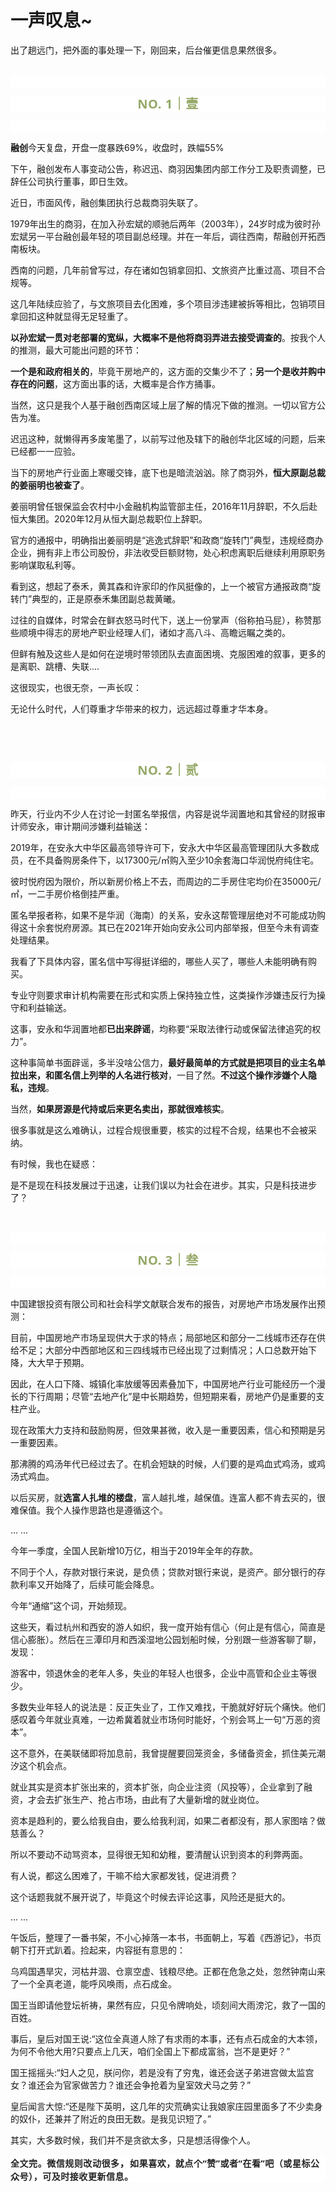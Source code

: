 # 一声叹息~

<p style="visibility: visible;">出了趟远门，把外面的事处理一下，刚回来，后台催更信息果然很多。<br style="visibility: visible;"><br style="visibility: visible;"></p><p style="outline: 0px;max-width: 100%;color: rgba(0, 0, 0, 0.9);font-family: system-ui, -apple-system, BlinkMacSystemFont, &quot;Helvetica Neue&quot;, &quot;PingFang SC&quot;, &quot;Hiragino Sans GB&quot;, &quot;Microsoft YaHei UI&quot;, &quot;Microsoft YaHei&quot;, Arial, sans-serif;letter-spacing: 0.544px;white-space: normal;background-color: rgb(255, 255, 255);visibility: visible;box-sizing: border-box !important;overflow-wrap: break-word !important;"><br style="outline: 0px;max-width: 100%;visibility: visible;box-sizing: border-box !important;overflow-wrap: break-word !important;"></p><p style="outline: 0px;max-width: 100%;letter-spacing: 0.544px;white-space: normal;color: rgb(34, 34, 34);font-family: -apple-system-font, system-ui, &quot;Helvetica Neue&quot;, &quot;PingFang SC&quot;, &quot;Hiragino Sans GB&quot;, &quot;Microsoft YaHei UI&quot;, &quot;Microsoft YaHei&quot;, Arial, sans-serif;background-color: rgb(255, 255, 255);text-align: center;visibility: visible;box-sizing: border-box !important;overflow-wrap: break-word !important;"><span style="outline: 0px;max-width: 100%;font-weight: bold;line-height: 25px;color: rgb(149, 169, 103);font-size: 20px;visibility: visible;box-sizing: border-box !important;overflow-wrap: break-word !important;">NO. 1｜壹</span></p><p style="outline: 0px;max-width: 100%;letter-spacing: 0.544px;white-space: normal;color: rgb(34, 34, 34);font-family: -apple-system-font, system-ui, &quot;Helvetica Neue&quot;, &quot;PingFang SC&quot;, &quot;Hiragino Sans GB&quot;, &quot;Microsoft YaHei UI&quot;, &quot;Microsoft YaHei&quot;, Arial, sans-serif;background-color: rgb(255, 255, 255);text-align: center;visibility: visible;box-sizing: border-box !important;overflow-wrap: break-word !important;"><br style="outline: 0px;max-width: 100%;visibility: visible;box-sizing: border-box !important;overflow-wrap: break-word !important;"></p><p style="visibility: visible;"><strong style="visibility: visible;">融创</strong>今天复盘，开盘一度暴跌69%，收盘时，跌幅55%<br style="visibility: visible;"></p><p style="visibility: visible;">下午，融创发布人事变动公告，称迟迅、商羽因集团内部工作分工及职责调整，已辞任公司执行董事，即日生效。<br style="visibility: visible;"></p><p style="visibility: visible;">近日，市面风传，融创集团执行总裁商羽失联了。<br style="visibility: visible;"></p><p style="visibility: visible;">1979年出生的商羽，在加入孙宏斌的顺驰后两年（2003年），24岁时成为彼时孙宏斌另一平台融创最年轻的项目副总经理。并在一年后，调往西南，帮融创开拓西南板块。</p><p style="visibility: visible;">西南的问题，几年前曾写过，存在诸如包销拿回扣、文旅资产比重过高、项目不合规等。</p><p style="visibility: visible;">这几年陆续应验了，与文旅项目去化困难，多个项目涉违建被拆等相比，包销项目拿回扣这种就显得无足轻重了。<br style="visibility: visible;"></p><p style="visibility: visible;"><strong style="visibility: visible;">以孙宏斌一贯对老部署的宽纵，大概率不是他将商羽弄进去接受调查的</strong>。按我个人的推测，最大可能出问题的环节：</p><p style="visibility: visible;"><strong style="visibility: visible;">一个是和政府相关的</strong>，毕竟干房地产的，这方面的交集少不了；<strong style="visibility: visible;">另一个是收并购中存在的问题</strong>，这方面出事的话，大概率是合作方捅事。</p><p style="visibility: visible;">当然，这只是我个人基于融创西南区域上层了解的情况下做的推测。一切以官方公告为准。<br style="visibility: visible;"></p><p style="visibility: visible;">迟迅这种，就懒得再多废笔墨了，以前写过他及辖下的融创华北区域的问题，后来已经都一一应验。<br style="visibility: visible;"></p><p style="visibility: visible;">当下的房地产行业面上寒暖交锋，底下也是暗流汹汹。除了商羽外，<strong style="visibility: visible;">恒大原副总裁的姜丽明也被查了</strong>。<br style="visibility: visible;"></p><p style="visibility: visible;">姜丽明曾任银保监会农村中小金融机构监管部主任，2016年11月辞职，不久后赴恒大集团。2020年12月从恒大副总裁职位上辞职。<br style="visibility: visible;"></p><p>官方的通报中，明确指出姜丽明是“逃逸式辞职”和政商“旋转门”典型，违规经商办企业，拥有非上市公司股份，非法收受巨额财物，处心积虑离职后继续利用原职务影响谋取私利等。<br></p><p>看到这，想起了泰禾，黄其森和许家印的作风挺像的，上一个被官方通报政商“旋转门”典型的，正是原泰禾集团副总裁黄曦。</p><p>过往的自媒体，时常会在鲜衣怒马时代下，送上一份掌声（俗称拍马屁），称赞那些顺境中得志的房地产职业经理人们，诸如才高八斗、高瞻远瞩之类的。</p><p>但鲜有触及这些人是如何在逆境时带领团队去直面困境、克服困难的叙事，更多的是离职、跳槽、失联....<br></p><p>这很现实，也很无奈，一声长叹：</p><p>无论什么时代，人们尊重才华带来的权力，远远超过尊重才华本身。</p><p><br></p><p><br></p><p style="outline: 0px;max-width: 100%;letter-spacing: 0.544px;white-space: normal;color: rgb(34, 34, 34);font-family: -apple-system-font, system-ui, &quot;Helvetica Neue&quot;, &quot;PingFang SC&quot;, &quot;Hiragino Sans GB&quot;, &quot;Microsoft YaHei UI&quot;, &quot;Microsoft YaHei&quot;, Arial, sans-serif;background-color: rgb(255, 255, 255);text-align: center;visibility: visible;box-sizing: border-box !important;overflow-wrap: break-word !important;"><span style="outline: 0px;max-width: 100%;font-weight: bold;line-height: 25px;color: rgb(149, 169, 103);font-size: 20px;visibility: visible;box-sizing: border-box !important;overflow-wrap: break-word !important;">NO. 2｜贰</span></p><p style="outline: 0px;max-width: 100%;letter-spacing: 0.544px;white-space: normal;color: rgb(34, 34, 34);font-family: -apple-system-font, system-ui, &quot;Helvetica Neue&quot;, &quot;PingFang SC&quot;, &quot;Hiragino Sans GB&quot;, &quot;Microsoft YaHei UI&quot;, &quot;Microsoft YaHei&quot;, Arial, sans-serif;background-color: rgb(255, 255, 255);text-align: center;visibility: visible;box-sizing: border-box !important;overflow-wrap: break-word !important;"><br style="outline: 0px;max-width: 100%;visibility: visible;box-sizing: border-box !important;overflow-wrap: break-word !important;"></p><p>昨天，行业内不少人在讨论一封匿名举报信，内容是说华润置地和其曾经的财报审计师安永，审计期间涉嫌利益输送：<br></p><p>2019年，在安永大中华区最高领导许可下，安永大中华区最高管理团队大多数成员，在不具备购房条件下，以17300元/㎡购入至少10余套海口华润悦府纯住宅。<br></p><p>彼时悦府因为限价，所以新房价格上不去，而周边的二手房住宅均价在35000元/㎡，一二手房价格倒挂严重。<br></p><p>匿名举报者称，如果不是华润（海南）的关系，安永这帮管理层绝对不可能成功购得这十余套悦府房源。其已在2021年开始向安永公司内部举报，但至今未有调查处理结果。<br></p><p>我看了下具体内容，匿名信中写得挺详细的，哪些人买了，哪些人未能明确有购买。<br></p><p>专业守则要求审计机构需要在形式和实质上保持独立性，这类操作涉嫌违反行为操守和利益输送。</p><p>这事，安永和华润置地都<strong>已出来辟谣</strong>，均称要“采取法律行动或保留法律追究的权力”。<br></p><p>这种事简单书面辟谣，多半没啥公信力，<strong>最好最简单的方式就是把项目的业主名单拉出来，和匿名信上列举的人名进行核对</strong>，一目了然。<strong>不过这个操作涉嫌个人隐私，违规</strong>。<br></p><p>当然，<strong>如果</strong><strong>房源是代持或后来更名卖出，那就很难核实</strong>。<br></p><p>很多事就是这么难确认，过程合规很重要，核实的过程不合规，结果也不会被采纳。</p><p>有时候，我也在疑惑：</p><p>是不是现在科技发展过于迅速，让我们误以为社会在进步。其实，只是科技进步了？</p><p><br></p><p style="outline: 0px;max-width: 100%;color: rgba(0, 0, 0, 0.9);font-family: system-ui, -apple-system, BlinkMacSystemFont, &quot;Helvetica Neue&quot;, &quot;PingFang SC&quot;, &quot;Hiragino Sans GB&quot;, &quot;Microsoft YaHei UI&quot;, &quot;Microsoft YaHei&quot;, Arial, sans-serif;letter-spacing: 0.544px;white-space: normal;background-color: rgb(255, 255, 255);visibility: visible;box-sizing: border-box !important;overflow-wrap: break-word !important;"><br style="outline: 0px;max-width: 100%;visibility: visible;box-sizing: border-box !important;overflow-wrap: break-word !important;"></p><p style="outline: 0px;max-width: 100%;letter-spacing: 0.544px;white-space: normal;color: rgb(34, 34, 34);font-family: -apple-system-font, system-ui, &quot;Helvetica Neue&quot;, &quot;PingFang SC&quot;, &quot;Hiragino Sans GB&quot;, &quot;Microsoft YaHei UI&quot;, &quot;Microsoft YaHei&quot;, Arial, sans-serif;background-color: rgb(255, 255, 255);text-align: center;visibility: visible;box-sizing: border-box !important;overflow-wrap: break-word !important;"><span style="outline: 0px;max-width: 100%;font-weight: bold;line-height: 25px;color: rgb(149, 169, 103);font-size: 20px;visibility: visible;box-sizing: border-box !important;overflow-wrap: break-word !important;">NO. 3｜叁</span></p><p style="outline: 0px;max-width: 100%;letter-spacing: 0.544px;white-space: normal;color: rgb(34, 34, 34);font-family: -apple-system-font, system-ui, &quot;Helvetica Neue&quot;, &quot;PingFang SC&quot;, &quot;Hiragino Sans GB&quot;, &quot;Microsoft YaHei UI&quot;, &quot;Microsoft YaHei&quot;, Arial, sans-serif;background-color: rgb(255, 255, 255);text-align: center;visibility: visible;box-sizing: border-box !important;overflow-wrap: break-word !important;"><br style="outline: 0px;max-width: 100%;visibility: visible;box-sizing: border-box !important;overflow-wrap: break-word !important;"></p><p>中国建银投资有限公司和社会科学文献联合发布的报告，对房地产市场发展作出预测：<br></p><p>目前，中国房地产市场呈现供大于求的特点；局部地区和部分一二线城市还存在供给不足；大部分中西部地区和三四线城市已经出现了过剩情况；人口总数开始下降，大大早于预期。<br></p><p>因此，在人口下降、城镇化率放缓等因素叠加下，中国房地产行业可能经历一个漫长的下行周期；尽管“去地产化”是中长期趋势，但短期来看，房地产仍是重要的支柱产业。</p><p>现在政策大力支持和鼓励购房，但效果甚微，收入是一重要因素，信心和预期是另一重要因素。<br></p><p>那沸腾的鸡汤年代已经过去了。在机会短缺的时候，人们要的是鸡血式鸡汤，或鸡汤式鸡血。</p><p>以后买房，就<strong>选富人扎堆的楼盘</strong>，富人越扎堆，越保值。连富人都不肯去买的，很难保值。我个人操作思路也是遵循这个。</p><p>... ...<br></p><p>今年一季度，全国人民新增10万亿，相当于2019年全年的存款。</p><p style="white-space: normal;">不同于个人，存款对银行来说，是负债；贷款对银行来说，是资产。部分银行的存款利率又开始降了，后续可能会降息。</p><p>今年“通缩”这个词，开始频现。</p><p>这些天，看过杭州和西安的游人如织，我一度开始有信心（何止是有信心，简直是信心膨胀）。然后在三潭印月和西溪湿地公园划船时候，分别跟一些游客聊了聊，发现：</p><p>游客中，领退休金的老年人多，失业的年轻人也很多，企业中高管和企业主等很少。</p><p>多数失业年轻人的说法是：反正失业了，工作又难找，干脆就好好玩个痛快。他们感叹着今年就业真难，一边希冀着就业市场何时能好，个别会骂上一句“万恶的资本”。</p><p>这不意外，在美联储即将加息前，我曾提醒要回笼资金，多储备资金，抓住美元潮汐这个机会点。</p><p>就业其实是资本扩张出来的，资本扩张，向企业注资（风投等），企业拿到了融资，才会去扩张生产、抢占市场，由此有了大量新增的就业岗位。<br></p><p>资本是趋利的，要么给我自由，要么给我利润，如果二者都没有，那人家图啥？做慈善么？</p><p>所以不要动不动骂资本，显得很无知和幼稚，要清醒认识到资本的利弊两面。</p><p>有人说，都这么困难了，干嘛不给大家都发钱，促进消费？<br></p><p>这个话题我就不展开说了，毕竟这个时候去评论这事，风险还是挺大的。</p><p>... ...<br></p><p>午饭后，整理了一番书架，不小心掉落一本书，书面朝上，写着《西游记》，书页朝下打开式趴着。捡起来，内容挺有意思的：</p><p>乌鸡国遇旱灾，河枯井涸、仓禀空虚、钱粮尽绝。正都在危急之处，忽然钟南山来了一个全真老道，能呼风唤雨，点石成金。</p><p>国王当即请他登坛祈祷，果然有应，只见令牌响处，顷刻间大雨滂沱，救了一国的百姓。</p><p>事后，皇后对国王说:“这位全真道人除了有求雨的本事，还有点石成金的大本领，为何不令他大用?只要点上几天，咱们全国上下都成富翁，岂不是更好？”</p><p>国王摇摇头:“妇人之见，朕问你，若是没有了穷鬼，谁还会送子弟进宫做太监宫女？谁还会为官家做苦力？谁还会争抢着为皇室效犬马之劳？”</p><p>皇后闻言大惊:“还是陛下英明，这几年的灾荒确实让我娘家庄园里面多了不少卖身的奴仆，还兼并了附近的良田无数。是我见识短了。”</p><p>其实，大多数时候，我们并不是贪欲太多，只是想活得像个人。</p><p style="outline: 0px; max-width: 100%; color: rgba(0, 0, 0, 0.9); font-family: system-ui, -apple-system, BlinkMacSystemFont, &quot;Helvetica Neue&quot;, &quot;PingFang SC&quot;, &quot;Hiragino Sans GB&quot;, &quot;Microsoft YaHei UI&quot;, &quot;Microsoft YaHei&quot;, Arial, sans-serif; letter-spacing: 0.544px; white-space: normal; background-color: rgb(255, 255, 255); box-sizing: border-box !important; overflow-wrap: break-word !important; margin-bottom: 0px;"><strong style="outline: 0px;max-width: 100%;color: rgb(34, 34, 34);letter-spacing: 0.544px;font-size: 16px;box-sizing: border-box !important;overflow-wrap: break-word !important;"><span style="outline: 0px;max-width: 100%;font-size: 14px;box-sizing: border-box !important;overflow-wrap: break-word !important;">全文完。<strong style="font-family: system-ui, -apple-system, BlinkMacSystemFont, &quot;Helvetica Neue&quot;, &quot;PingFang SC&quot;, &quot;Hiragino Sans GB&quot;, &quot;Microsoft YaHei UI&quot;, &quot;Microsoft YaHei&quot;, Arial, sans-serif;letter-spacing: 0.544px;white-space: normal;outline: 0px;max-width: 100%;color: rgb(34, 34, 34);font-size: 16px;box-sizing: border-box !important;overflow-wrap: break-word !important;"><span style="outline: 0px;max-width: 100%;font-size: 14px;box-sizing: border-box !important;overflow-wrap: break-word !important;">微信规则改动很多</span>，</strong>如果喜欢，就点个“赞”或者“在看”吧（或星标公众号），可及时接收更新信息。</span></strong></p><p style="display: none;"><mp-style-type data-value="3"></mp-style-type></p>